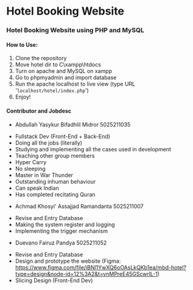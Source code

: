 # Hotel Booking Website

### Hotel Booking Website using PHP and MySQL

#### How to Use:
1. Clone the repository
2. Move hotel dir to C\xampp\htdocs
3. Turn on apache and MySQL on xampp
4. Go to phpmyadmin and import database
5. Run the apache localhost to live view (type URL '`localhost/hotel/index.php`')
6. Enjoy!

#### Contributor and Jobdesc
* Abdullah Yasykur Bifadhlil Midror  5025211035
- Fullstack Dev (Front-End + Back-End)
- Doing all the jobs (literally)
- Studying and implementing all the cases used in development
- Teaching other group members
- Hyper Carry
- No sleeping
- Master in War Thunder
- Outstanding inhuman behaviour
- Can speak Indian
- Has completed recitating Quran

* Achmad Khosyi' Assajjad Ramandanta 5025211007
- Revise and Entry Database
- Making the system register and logging
- Implementing the trigger mechanism

* Duevano Fairuz Pandya              5025211052
- Revise and Entry Database
- Design and prototype the website (Figma: https://www.figma.com/file/iBNl1YwXQ6oOAsLkQKb1ea/mbd-hotel?type=design&node-id=12%3A2&t=vnMPreE45GScwrlL-1)
- Slicing Design (Front-End Dev)
